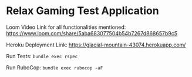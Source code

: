 # Relax Gaming Test Application

Loom Video Link for all functionalities mentioned:
https://www.loom.com/share/5aba683077504b54b7267d868657b9c5

Heroku Deployment Link:
https://glacial-mountain-43074.herokuapp.com/

Run Tests:
`bundle exec rspec`

Run RuboCop:
`bundle exec rubocop -aF`
